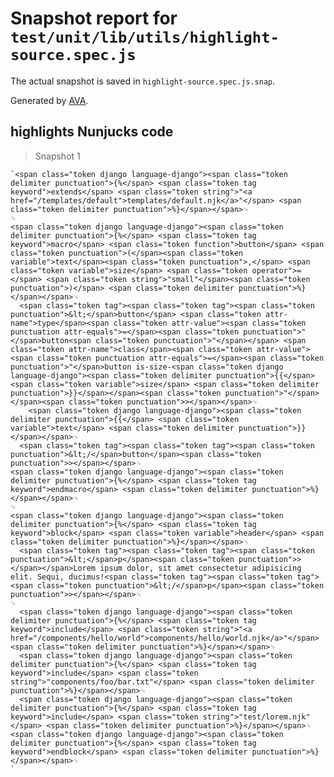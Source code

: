 # Snapshot report for `test/unit/lib/utils/highlight-source.spec.js`

The actual snapshot is saved in `highlight-source.spec.js.snap`.

Generated by [AVA](https://avajs.dev).

## highlights Nunjucks code

> Snapshot 1

    `<span class="token django language-django"><span class="token delimiter punctuation">{%</span> <span class="token tag keyword">extends</span> <span class="token string">"<a href="/templates/default">templates/default.njk</a>"</span> <span class="token delimiter punctuation">%}</span></span>␊
    ␊
    <span class="token django language-django"><span class="token delimiter punctuation">{%</span> <span class="token tag keyword">macro</span> <span class="token function">button</span> <span class="token punctuation">(</span><span class="token variable">text</span><span class="token punctuation">,</span> <span class="token variable">size</span> <span class="token operator">=</span> <span class="token string">"small"</span><span class="token punctuation">)</span> <span class="token delimiter punctuation">%}</span></span>␊
      <span class="token tag"><span class="token tag"><span class="token punctuation">&lt;</span>button</span> <span class="token attr-name">type</span><span class="token attr-value"><span class="token punctuation attr-equals">=</span><span class="token punctuation">"</span>button<span class="token punctuation">"</span></span> <span class="token attr-name">class</span><span class="token attr-value"><span class="token punctuation attr-equals">=</span><span class="token punctuation">"</span>button is-size-<span class="token django language-django"><span class="token delimiter punctuation">{{</span> <span class="token variable">size</span> <span class="token delimiter punctuation">}}</span></span><span class="token punctuation">"</span></span><span class="token punctuation">></span></span>␊
        <span class="token django language-django"><span class="token delimiter punctuation">{{</span> <span class="token variable">text</span> <span class="token delimiter punctuation">}}</span></span>␊
      <span class="token tag"><span class="token tag"><span class="token punctuation">&lt;/</span>button</span><span class="token punctuation">></span></span>␊
    <span class="token django language-django"><span class="token delimiter punctuation">{%</span> <span class="token tag keyword">endmacro</span> <span class="token delimiter punctuation">%}</span></span>␊
    ␊
    <span class="token django language-django"><span class="token delimiter punctuation">{%</span> <span class="token tag keyword">block</span> <span class="token variable">header</span> <span class="token delimiter punctuation">%}</span></span>␊
      <span class="token tag"><span class="token tag"><span class="token punctuation">&lt;</span>p</span><span class="token punctuation">></span></span>Lorem ipsum dolor, sit amet consectetur adipisicing elit. Sequi, ducimus!<span class="token tag"><span class="token tag"><span class="token punctuation">&lt;/</span>p</span><span class="token punctuation">></span></span>␊
    ␊
      <span class="token django language-django"><span class="token delimiter punctuation">{%</span> <span class="token tag keyword">include</span> <span class="token string">"<a href="/components/hello/world">components/hello/world.njk</a>"</span> <span class="token delimiter punctuation">%}</span></span>␊
      <span class="token django language-django"><span class="token delimiter punctuation">{%</span> <span class="token tag keyword">include</span> <span class="token string">"components/foo/bar.txt"</span> <span class="token delimiter punctuation">%}</span></span>␊
      <span class="token django language-django"><span class="token delimiter punctuation">{%</span> <span class="token tag keyword">include</span> <span class="token string">"test/lorem.njk"</span> <span class="token delimiter punctuation">%}</span></span>␊
    <span class="token django language-django"><span class="token delimiter punctuation">{%</span> <span class="token tag keyword">endblock</span> <span class="token delimiter punctuation">%}</span></span>␊
    `
